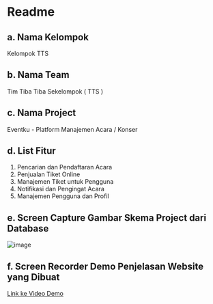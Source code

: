 # Readme

## a. Nama Kelompok
Kelompok TTS

## b. Nama Team
Tim Tiba Tiba Sekelompok ( TTS )

## c. Nama Project
Eventku - Platform Manajemen Acara / Konser

## d. List Fitur
1. Pencarian dan Pendaftaran Acara
2. Penjualan Tiket Online
3. Manajemen Tiket untuk Pengguna
4. Notifikasi dan Pengingat Acara
5. Manajemen Pengguna dan Profil

## e. Screen Capture Gambar Skema Project dari Database
![image](https://github.com/bayusatrio04/mini-project-LSP/assets/43942051/190c270d-e944-4ea7-baeb-d4c3e4fd9224)


## f. Screen Recorder Demo Penjelasan Website yang Dibuat
[Link ke Video Demo](path/to/demo_video.mp4)
